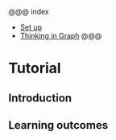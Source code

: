 
@@@ index

* [Set up](setup/index.md)
* [Thinking in Graph](thinking-in-graph/index.md)
@@@

# Tutorial

## Introduction

## Learning outcomes

